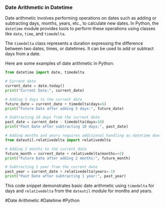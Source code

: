 ### Date Arithmetic in Datetime

Date arithmetic involves performing operations on dates such as adding or subtracting days, months, years, etc., to calculate new dates. In Python, the `datetime` module provides tools to perform these operations using classes like `date`, `time`, and `timedelta`.

The `timedelta` class represents a duration expressing the difference between two dates, times, or datetimes. It can be used to add or subtract days from a date.

Here are some examples of date arithmetic in Python:

```python
from datetime import date, timedelta

# Current date
current_date = date.today()
print("Current Date:", current_date)

# Adding 5 days to the current date
future_date = current_date + timedelta(days=5)
print("Future Date after adding 5 days:", future_date)

# Subtracting 10 days from the current date
past_date = current_date - timedelta(days=10)
print("Past Date after subtracting 10 days:", past_date)

# Adding months and years requires additional handling as datetime does not support month or year directly in timedelta
from dateutil.relativedelta import relativedelta

# Adding 2 months to the current date
future_month = current_date + relativedelta(months=+2)
print("Future Date after adding 2 months:", future_month)

# Subtracting 1 year from the current date
past_year = current_date + relativedelta(years=-1)
print("Past Date after subtracting 1 year:", past_year)
```

This code snippet demonstrates basic date arithmetic using `timedelta` for days and `relativedelta` from the `dateutil` module for months and years.

#Date Arithmetic #Datetime #Python